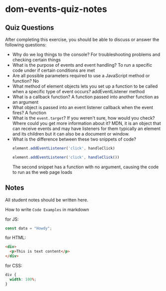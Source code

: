 # dom-events-quiz-notes

## Quiz Questions

After completing this exercise, you should be able to discuss or answer the following questions:

- Why do we log things to the console?
  For troubleshooting problems and checking certain things
- What is the purpose of events and event handling?
  To run a specific code under if certain conditions are met
- Are all possible parameters required to use a JavaScript method or function?
  No
- What method of element objects lets you set up a function to be called when a specific type of event occurs?
  addEventListener method
- What is a callback function?
  A function passed into another function as an argument
- What object is passed into an event listener callback when the event fires?
  A function
- What is the `event.target`? If you weren't sure, how would you check? Where could you get more information about it?
  MDN, it is an object that can receive events and may have listeners for them typically an element and its children but it can also be a document or window.
- What is the difference between these two snippets of code?
    ```js
    element.addEventListener('click', handleClick)
    ```
    ```js
    element.addEventListener('click', handleClick())
    ```
  The second snippet has a function with no argument, causing the code to run as the web page loads

## Notes

All student notes should be written here.


How to write `Code Examples` in markdown

for JS:

```javascript
const data = "Howdy";
```

for HTML:

```html
<div>
  <p>This is text content</p>
</div>
```

for CSS:

```css
div {
  width: 100%;
}
```
